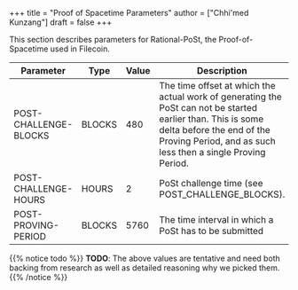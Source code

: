 +++
title = "Proof of Spacetime Parameters"
author = ["Chhi'med Kunzang"]
draft = false
+++

This section describes parameters for Rational-PoSt, the Proof-of-Spacetime used in Filecoin.

| Parameter             | Type   | Value | Description                                                                                                                                                                                              |
|-----------------------|--------|-------|----------------------------------------------------------------------------------------------------------------------------------------------------------------------------------------------------------|
| POST-CHALLENGE-BLOCKS | BLOCKS | 480   | The time offset at which the actual work of generating the PoSt can not be started earlier than. This is some delta before the end of the Proving Period, and as such less then a single Proving Period. |
| POST-CHALLENGE-HOURS  | HOURS  | 2     | PoSt challenge time (see POST\_CHALLENGE\_BLOCKS).                                                                                                                                                       |
| POST-PROVING-PERIOD   | BLOCKS | 5760  | The time interval in which a PoSt has to be submitted                                                                                                                                                    |

{{% notice todo %}}
**TODO**: The above values are tentative and need both backing from research as well as detailed reasoning why we picked them.
{{% /notice %}}
